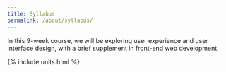 ```yaml
---
title: Syllabus
permalink: /about/syllabus/
---
```


In this 9-week course, we will be exploring user experience and user interface design, with a brief supplement in front-end web development.

{% include units.html %}

